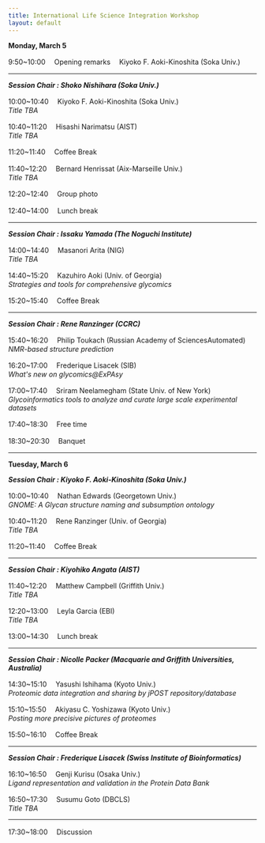 ```yaml
---
title: International Life Science Integration Workshop
layout: default
---
```


**Monday, March 5**	

 9:50~10:00　 Opening remarks　 Kiyoko F. Aoki-Kinoshita (Soka Univ.)
 
*** 
***Session Chair : Shoko Nishihara (Soka Univ.)***

10:00~10:40　 Kiyoko F. Aoki-Kinoshita (Soka Univ.)  
*Title TBA*

10:40~11:20　 Hisashi Narimatsu (AIST)  
*Title TBA*

11:20~11:40　 Coffee Break 

11:40~12:20　 Bernard Henrissat (Aix-Marseille Univ.)  
*Title TBA*

12:20~12:40　 Group photo

12:40~14:00　 Lunch break				

***
***Session Chair : Issaku Yamada (The Noguchi Institute)***

14:00~14:40　 Masanori Arita (NIG)  
*Title TBA*

14:40~15:20 　Kazuhiro Aoki (Univ. of Georgia)  
*Strategies and tools for comprehensive glycomics*

15:20~15:40 　Coffee Break

***
***Session Chair : Rene Ranzinger (CCRC)***

15:40~16:20 　Philip Toukach (Russian Academy of SciencesAutomated)  
*NMR-based structure prediction*

16:20~17:00 　Frederique Lisacek (SIB)  
*What's new on glycomics@ExPAsy*

17:00~17:40 　Sriram Neelamegham (State Univ. of New York)  
*Glycoinformatics tools to analyze and curate large scale experimental datasets*
							
17:40~18:30 　Free time

18:30~20:30 　Banquet

***

**Tuesday, March 6**

***Session Chair : Kiyoko F. Aoki-Kinoshita (Soka Univ.)***

10:00~10:40 　Nathan Edwards (Georgetown Univ.)  
*GNOME: A Glycan structure naming and subsumption ontology*

10:40~11:20 　Rene Ranzinger (Univ. of Georgia)  
*Title TBA*

11:20~11:40 　Coffee Break

***
***Session Chair : Kiyohiko Angata (AIST)***

11:40~12:20 　Matthew Campbell (Griffith Univ.)  
*Title TBA*

12:20~13:00 　Leyla Garcia (EBI)  
*Title TBA*

13:00~14:30 　Lunch break

***
***Session Chair : Nicolle Packer (Macquarie and Griffith Universities, Australia)***

14:30~15:10 　Yasushi Ishihama (Kyoto Univ.)  
*Proteomic data integration and sharing by jPOST repository/database*

15:10~15:50 　Akiyasu C. Yoshizawa (Kyoto Univ.)  
*Posting more precisive pictures of proteomes*

15:50~16:10 　Coffee Break  

***
***Session Chair : Frederique Lisacek (Swiss Institute of Bioinformatics)***

16:10~16:50 　Genji Kurisu (Osaka Univ.)  
*Ligand representation and validation in the Protein Data Bank*

16:50~17:30 　Susumu Goto (DBCLS)  
*Title TBA*

***
17:30~18:00 　Discussion			
